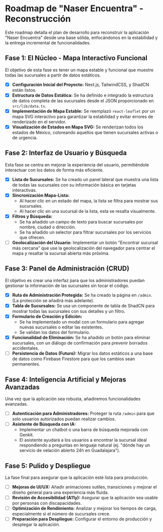 # Roadmap de "Naser Encuentra" - Reconstrucción

Este roadmap detalla el plan de desarrollo para reconstruir la aplicación "Naser Encuentra" desde una base sólida, enfocándonos en la estabilidad y la entrega incremental de funcionalidades.

## Fase 1: El Núcleo - Mapa Interactivo Funcional

El objetivo de esta fase es tener un mapa estable y funcional que muestre todas las sucursales a partir de datos estáticos.

- [x] **Configuración Inicial del Proyecto:** Next.js, TailwindCSS, y ShadCN están listos.
- [x] **Estructura de Datos Estática:** Se ha definido e integrado la estructura de datos completa de las sucursales desde el JSON proporcionado en `src/lib/data.ts`.
- [x] **Implementación de Mapa Estable:** Se reemplazó `react-leaflet` por un mapa SVG interactivo para garantizar la estabilidad y evitar errores de renderizado en el servidor.
- [x] **Visualización de Estados en Mapa SVG:** Se renderizan todos los estados de México, coloreando aquellos que tienen sucursales activas o de urgencia.

## Fase 2: Interfaz de Usuario y Búsqueda

Esta fase se centra en mejorar la experiencia del usuario, permitiéndole interactuar con los datos de forma más eficiente.

- [x] **Lista de Sucursales:** Se ha creado un panel lateral que muestra una lista de todas las sucursales con su información básica en tarjetas interactivas.
- [x] **Sincronización Mapa-Lista:**
    - Al hacer clic en un estado del mapa, la lista se filtra para mostrar sus sucursales.
    - Al hacer clic en una sucursal de la lista, esta se resalta visualmente.
- [x] **Filtros y Búsqueda:**
    - Se ha añadido un campo de texto para buscar sucursales por nombre, ciudad o dirección.
    - Se ha añadido un selector para filtrar sucursales por los servicios que ofrecen.
- [ ] **Geolocalización del Usuario:** Implementar un botón "Encontrar sucursal más cercana" que use la geolocalización del navegador para centrar el mapa y resaltar la sucursal abierta más próxima.

## Fase 3: Panel de Administración (CRUD)

El objetivo es crear una interfaz para que los administradores puedan gestionar la información de las sucursales sin tocar el código.

- [x] **Ruta de Administración Protegida:** Se ha creado la página en `/admin`. (La protección se añadirá más adelante).
- [x] **Tabla de Sucursales:** Se usa un componente de tabla de ShadCN para mostrar todas las sucursales con sus detalles y un filtro.
- [x] **Formulario de Creación y Edición:**
    - Se ha implementado un modal con un formulario para agregar nuevas sucursales o editar las existentes.
    - Se validan los datos del formulario.
- [x] **Funcionalidad de Eliminación:** Se ha añadido un botón para eliminar sucursales, con un diálogo de confirmación para prevenir borrados accidentales.
- [ ] **Persistencia de Datos (Futuro):** Migrar los datos estáticos a una base de datos como Firebase Firestore para que los cambios sean permanentes.

## Fase 4: Inteligencia Artificial y Mejoras Avanzadas

Una vez que la aplicación sea robusta, añadiremos funcionalidades avanzadas.

- [ ] **Autenticación para Administradores:** Proteger la ruta `/admin` para que solo usuarios autorizados puedan realizar cambios.
- [ ] **Asistente de Búsqueda con IA:**
    - Implementar un chatbot o una barra de búsqueda mejorada con Genkit.
    - El asistente ayudará a los usuarios a encontrar la sucursal ideal respondiendo a preguntas en lenguaje natural (ej. "dónde hay un servicio de velación abierto 24h en Guadalajara").

## Fase 5: Pulido y Despliegue

La fase final para asegurar que la aplicación esté lista para producción.

- [ ] **Mejoras de UI/UX:** Añadir animaciones sutiles, transiciones y mejorar el diseño general para una experiencia más fluida.
- [ ] **Revisión de Accesibilidad (A11y):** Asegurar que la aplicación sea usable por personas con discapacidades.
- [ ] **Optimización de Rendimiento:** Analizar y mejorar los tiempos de carga, especialmente si el número de sucursales crece.
- [ ] **Preparación para Despliegue:** Configurar el entorno de producción y desplegar la aplicación.
